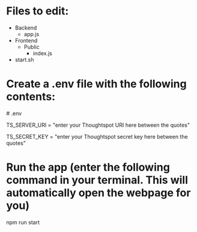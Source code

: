 # Files to edit:

- Backend
  - app.js
- Frontend
  - Public
    - index.js
- start.sh

# Create a .env file with the following contents:

\# .env

TS_SERVER_URI = "enter your Thoughtspot URI here between the quotes"

TS_SECRET_KEY = "enter your Thoughtspot secret key here between the quotes"

# Run the app (enter the following command in your terminal. This will automatically open the webpage for you)

npm run start
